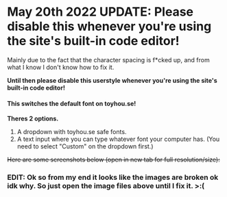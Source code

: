 <h1><b>May 20th 2022 UPDATE:</b> Please disable this whenever you're using the site's built-in code editor!</h1>
<p>Mainly due to the fact that the character spacing is f*cked up, and from what I know I don't know how to fix it.</p>
<p><b>Until then please disable this userstyle whenever you're using the site's built-in code editor!</b></p>

<h4>This switches the default font on toyhou.se!</h4>

<b>Theres 2 options.</b>

1. A dropdown with toyhou.se safe fonts.
2. A text input where you can type whatever font your computer has. (You need to select "Custom" on the dropdown first.)

<s>Here are some screenshots below (open in new tab for full resolution/size):</s>

<h3>EDIT: Ok so from my end it looks like the images are broken ok idk why. So just open the image files above until I fix it. >:( </h3>
